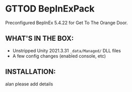 # GTTOD BepInExPack
Preconfigured BepInEx 5.4.22 for Get To The Orange Door.
## WHAT'S IN THE BOX:
 - Unstripped Unity 2021.3.31 `_data/Managed/` DLL files
 - A few config changes (enabled console, etc)
## INSTALLATION:
alan please add details
